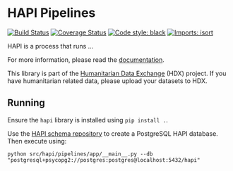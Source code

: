 # HAPI Pipelines

[![Build Status](https://github.com/OCHA-DAP/hapi-pipelines/actions/workflows/run-python-tests.yaml/badge.svg)](https://github.com/OCHA-DAP/hapi-pipelines/actions/workflows/run-python-tests.yaml)
[![Coverage Status](https://coveralls.io/repos/github/OCHA-DAP/hapi-pipelines/badge.svg?branch=main&ts=1)](https://coveralls.io/github/OCHA-DAP/hapi-pipelines?branch=main)
[![Code style: black](https://img.shields.io/badge/code%20style-black-000000.svg)](https://github.com/psf/black)
[![Imports: isort](https://img.shields.io/badge/%20imports-isort-%231674b1?style=flat&labelColor=ef8336)](https://pycqa.github.io/isort/)

HAPI is a process that runs ...

For more information, please read the [documentation](https://hapi-pipelines.readthedocs.io/en/latest/).

This library is part of the [Humanitarian Data Exchange](https://data.humdata.org/) (HDX) project. If you have
humanitarian related data, please upload your datasets to HDX.

## Running

Ensure the `hapi` library is installed using `pip install .`.

Use the
[HAPI schema repository](https://github.com/OCHA-DAP/hapi-schemas)
to create a PostgreSQL HAPI database.
Then execute using:

```shell
python src/hapi/pipelines/app/__main__.py --db "postgresql+psycopg2://postgres:postgres@localhost:5432/hapi"
```
